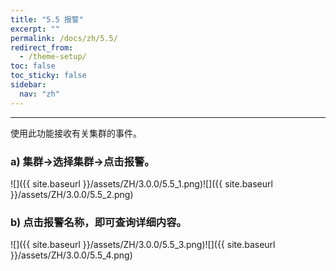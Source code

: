 ```yaml
---
title: "5.5 报警"
excerpt: ""
permalink: /docs/zh/5.5/
redirect_from:
  - /theme-setup/
toc: false
toc_sticky: false
sidebar:
  nav: "zh"
---
```


---
使用此功能接收有关集群的事件。

### a\) 集群→选择集群→点击报警。
![]({{ site.baseurl }}/assets/ZH/3.0.0/5.5_1.png)![]({{ site.baseurl }}/assets/ZH/3.0.0/5.5_2.png)

### b\) 点击报警名称，即可查询详细内容。
![]({{ site.baseurl }}/assets/ZH/3.0.0/5.5_3.png)![]({{ site.baseurl }}/assets/ZH/3.0.0/5.5_4.png)
